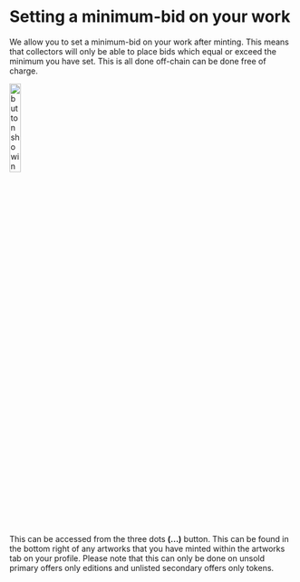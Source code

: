 # Setting a minimum-bid on your work

We allow you to set a minimum-bid on your work after minting. This means that collectors will only be able to place bids which equal or exceed the minimum you have set. This is all done off-chain can be done free of charge.


 <img src="https://storage.googleapis.com/public-blog-asset/doc-site/delete-button-profile.png" alt="button showing delete" width="20%"> 


This can be accessed from the three dots <strong>(...)</strong> button. This can be found in the bottom right of any artworks that you have minted within the artworks tab on your profile. Please note that this can only be done on unsold primary offers only editions and unlisted secondary offers only tokens.         